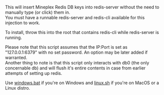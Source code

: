 This will insert Mineplex Redis DB keys into redis-server without the need to manually type (or click) them in. <br />
You must have a runnable redis-server and redis-cli available for this injection to work.

To install, throw this into the root that contains redis-cli while redis-server is running.

Please note that this script assumes that the IP:Port is set as "127.0.0.1:6379" with no set password. An option may be later added if warranted. <br />
Another thing to note is that this script only interacts with db0 (the only concernable db) and will flush it's entire contents in case from earlier attempts of setting up redis.

Use [windows.bat](windows.bat) if you're on Windows and [linux.sh](linux.sh) if you're on MacOS or a Linux distro.

